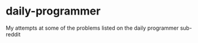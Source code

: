 daily-programmer
================

My attempts at some of the problems listed on the daily programmer sub-reddit
